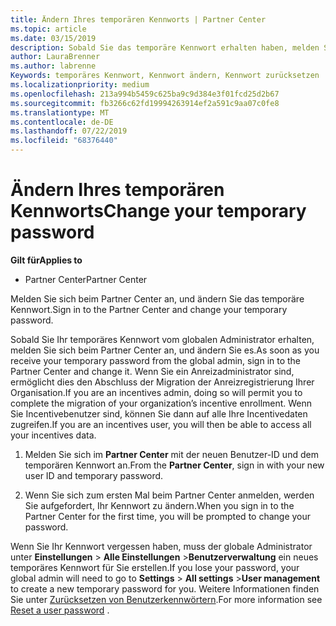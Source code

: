 ```yaml
---
title: Ändern Ihres temporären Kennworts | Partner Center
ms.topic: article
ms.date: 03/15/2019
description: Sobald Sie das temporäre Kennwort erhalten haben, melden Sie sich bei Partner Center an, und ändern Sie es.
author: LauraBrenner
ms.author: labrenne
Keywords: temporäres Kennwort, Kennwort ändern, Kennwort zurücksetzen
ms.localizationpriority: medium
ms.openlocfilehash: 213a994b5459c625ba9c9d384e3f01fcd25d2b67
ms.sourcegitcommit: fb3266c62fd19994263914ef2a591c9aa07c0fe8
ms.translationtype: MT
ms.contentlocale: de-DE
ms.lasthandoff: 07/22/2019
ms.locfileid: "68376440"
---
```

# <a name="change-your-temporary-password"></a><span data-ttu-id="b904b-104">Ändern Ihres temporären Kennworts</span><span class="sxs-lookup"><span data-stu-id="b904b-104">Change your temporary password</span></span>

<span data-ttu-id="b904b-105">**Gilt für**</span><span class="sxs-lookup"><span data-stu-id="b904b-105">**Applies to**</span></span>

-  <span data-ttu-id="b904b-106">Partner Center</span><span class="sxs-lookup"><span data-stu-id="b904b-106">Partner Center</span></span>

<span data-ttu-id="b904b-107">Melden Sie sich beim Partner Center an, und ändern Sie das temporäre Kennwort.</span><span class="sxs-lookup"><span data-stu-id="b904b-107">Sign in to the Partner Center and change your temporary password.</span></span>

<span data-ttu-id="b904b-108">Sobald Sie Ihr temporäres Kennwort vom globalen Administrator erhalten, melden Sie sich beim Partner Center an, und ändern Sie es.</span><span class="sxs-lookup"><span data-stu-id="b904b-108">As soon as you receive your temporary password from the global admin, sign in to the Partner Center and change it.</span></span> <span data-ttu-id="b904b-109">Wenn Sie ein Anreizadministrator sind, ermöglicht dies den Abschluss der Migration der Anreizregistrierung Ihrer Organisation.</span><span class="sxs-lookup"><span data-stu-id="b904b-109">If you are an incentives admin, doing so will permit you to complete the migration of your organization’s incentive enrollment.</span></span> <span data-ttu-id="b904b-110">Wenn Sie Incentivebenutzer sind, können Sie dann auf alle Ihre Incentivedaten zugreifen.</span><span class="sxs-lookup"><span data-stu-id="b904b-110">If you are an incentives user, you will then be able to access all your incentives data.</span></span>

1.  <span data-ttu-id="b904b-111">Melden Sie sich im **Partner Center** mit der neuen Benutzer-ID und dem temporären Kennwort an.</span><span class="sxs-lookup"><span data-stu-id="b904b-111">From the **Partner Center**, sign in with your new user ID and temporary password.</span></span>

2.  <span data-ttu-id="b904b-112">Wenn Sie sich zum ersten Mal beim Partner Center anmelden, werden Sie aufgefordert, Ihr Kennwort zu ändern.</span><span class="sxs-lookup"><span data-stu-id="b904b-112">When you sign in to the Partner Center for the first time, you will be prompted to change your password.</span></span>

<span data-ttu-id="b904b-113">Wenn Sie Ihr Kennwort vergessen haben, muss der globale Administrator unter **Einstellungen** > **Alle Einstellungen** >**Benutzerverwaltung** ein neues temporäres Kennwort für Sie erstellen.</span><span class="sxs-lookup"><span data-stu-id="b904b-113">If you lose your password, your global admin will need to go to  **Settings** > **All settings** >**User management** to create a new temporary password for you.</span></span>
<span data-ttu-id="b904b-114">Weitere Informationen finden Sie unter [Zurücksetzen von Benutzerkennwörtern](reset-a-user-password.md).</span><span class="sxs-lookup"><span data-stu-id="b904b-114">For more information see [Reset a user password](reset-a-user-password.md) .</span></span>


 

 



